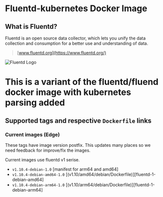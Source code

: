Fluentd-kubernetes Docker Image
====================

## What is Fluentd?

Fluentd is an open source data collector, which lets you unify the data
collection and consumption for a better use and understanding of data.

> [www.fluentd.org](https://www.fluentd.org/)

![Fluentd Logo](https://www.fluentd.org/assets/img/miscellany/fluentd-logo.png)


# This is a variant of the fluentd/fluend docker image with kubernetes parsing added

## Supported tags and respective `Dockerfile` links

### Current images (Edge)

These tags have image version postfix. This updates many places so we need feedback for improve/fix the images.

Current images use fluentd v1 serise.


- `v1.10.4-debian-1.0` [manifest for arm64 and amd64]
- `v1.10.4-debian-amd64-1.0` [(v1.10/amd64/debian/Dockerfile)][fluentd-1-debian-amd64]
- `v1.10.4-debian-arm64-1.0` [(v1.10/arm64/debian/Dockerfile)][fluentd-1-debian-arm64]
